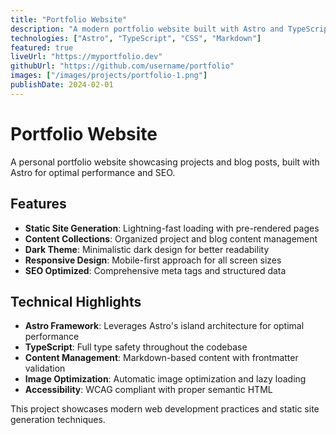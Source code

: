 ```yaml
---
title: "Portfolio Website"
description: "A modern portfolio website built with Astro and TypeScript"
technologies: ["Astro", "TypeScript", "CSS", "Markdown"]
featured: true
liveUrl: "https://myportfolio.dev"
githubUrl: "https://github.com/username/portfolio"
images: ["/images/projects/portfolio-1.png"]
publishDate: 2024-02-01
---
```


# Portfolio Website

A personal portfolio website showcasing projects and blog posts, built with Astro for optimal performance and SEO.

## Features

- **Static Site Generation**: Lightning-fast loading with pre-rendered pages
- **Content Collections**: Organized project and blog content management
- **Dark Theme**: Minimalistic dark design for better readability
- **Responsive Design**: Mobile-first approach for all screen sizes
- **SEO Optimized**: Comprehensive meta tags and structured data

## Technical Highlights

- **Astro Framework**: Leverages Astro's island architecture for optimal performance
- **TypeScript**: Full type safety throughout the codebase
- **Content Management**: Markdown-based content with frontmatter validation
- **Image Optimization**: Automatic image optimization and lazy loading
- **Accessibility**: WCAG compliant with proper semantic HTML

This project showcases modern web development practices and static site generation techniques.